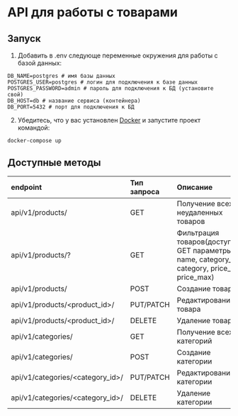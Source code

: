 # API для работы с товарами

## Запуск 
1. Добавить в .env следующе переменные окружения для работы с базой данных:
```
DB_NAME=postgres # имя базы данных
POSTGRES_USER=postgres # логин для подключения к базе данных
POSTGRES_PASSWORD=admin # пароль для подключения к БД (установите свой)
DB_HOST=db # название сервиса (контейнера)
DB_PORT=5432 # порт для подключения к БД
```

2. Убедитесь, что у вас
   установлен [Docker](https://www.docker.com/products/docker-desktop)
   и запустите проект командой:

```bash
docker-compose up 
```
## Доступные методы

| endpoint | Тип запроса | Описание |
| :--- | :--- | :--- | 
| api/v1/products/ | GET | Получение всех неудаленных товаров |
| api/v1/products/? | GET | Фильтрация товаров(доступные GET параметры: name, category_id, category, price_min, price_max)|
| api/v1/products/ | POST | Создание товара |
| api/v1/products/<product_id>/ | PUT/PATCH | Редактирование товара |
| api/v1/products/<product_id>/ | DELETE | Удаление товара |
| api/v1/categories/ | GET | Получение всех категорий |
| api/v1/categories/ | POST | Создание категории |
| api/v1/categories/<сategory_id>/ | PUT/PATCH | Редактирование категории |
| api/v1/categories/<сategory_id>/ | DELETE | Удаление категории |